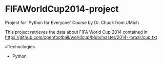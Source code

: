 # FIFAWorldCup2014-project
Project for 'Python for Everyone' Course by Dr. Chuck from UMich

This project retrieves the data about FIFA World Cup 2014 contained in https://github.com/openfootball/worldcup/blob/master/2014--brazil/cup.txt

#Technologies

* Python